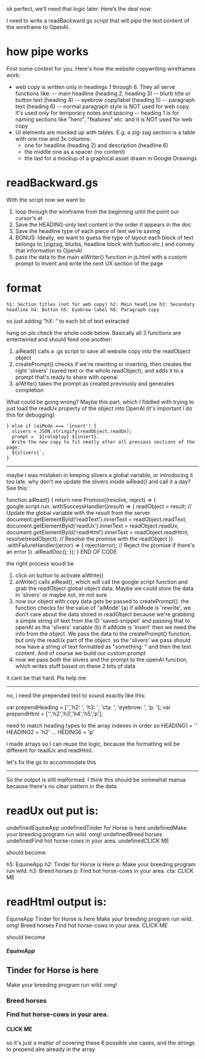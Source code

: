 


ok perfect, we’ll need that logic later. Here’s the deal now:

I need to write a readBackward.gs script that will pipe the text content of the wireframe to OpenAI. 

# how pipe works
First some context for you. Here's how the website copywriting wireframes work:

- web copy is written only in headings 1 through 6. They all serve functions like:
  -- main headline (heading 2, heading 3)
  -- blurb title or button text (heading 4)
  -- eyebrow copy/label (heading 5)
  -- paragraph text (heading 6)
  -- normal paragraph style is NOT used for web copy. It's used only for temporary notes and spacing
  -- heading 1 is for naming sections like "hero", "features" etc. and it is NOT used for web copy
- UI elements are mocked up with tables. E.g. a zig-zag section is a table with one row and 3x columns:
  - one for headline (heading 2) and description (headline 6)
  - the middle one as a spacer (no content)
  - the last for a mockup of a graphical asset drawn in Google Drawings

# readBackward.gs

With the script now we want to:
1. loop through the wireframe from the beginning until the point our cursor's at
2. Save the HEADING-only text content in the order it appears in the doc
3. Save the headline type of each piece of text we're saving
4. BONUS: Ideally, we want to guess the type of layout each block of text belongs to (zigzag, blurbs, headline block with button etc.) and convey that information to OpenAI
5. pass the data to the main aiWriter() function in js.html with a custom prompt to invent and write the next UX section of the page


# format

`h1: Section titles (not for web copy)
h2: Main headline
h3: Secondary headline
h4: Button
h5: Eyebrow label
h6: Paragraph copy`

so just adding “hX: “ to each bit of text extracted





hang on pls check the whole code below. Basically all 3 functions are entertwined and should feed one another:

1. aiRead() calls a .gs script to save all website copy into the readObject object
2. createPrompt() checks if we're rewriting or inserting, then creates the right 'slivers' (saved text or the whole readObject), and adds it to a prompt that's ready to share with openai
3. aiWrite() takes the prompt as created previously and generates completion

What could be going wrong? Maybe this part, which I fiddled with trying to just load the readUx property of the object into OpenAI (it's important i do this for debugging)

    } else if (aiMode === 'insert') {
      slivers = JSON.stringify(readObject.readUx); 
      prompt = `${roleplay} ${insert}.
      Write the new copy to fit neatly after all previous sections of the page:
      ${slivers}`;
    }


-----


maybe i was mistaken in keeping slivers a global variable, or introducing it too late. why don't we update the slivers inside aiRead() and call it a day? See this:

function aiRead() {
  return new Promise((resolve, reject) => {
    google.script.run
      .withSuccessHandler((result) => {
        readObject = result; // Update the global variable with the result from the server
        document.getElementById('readText').innerText = readObject.readText;
        document.getElementById('readUx').innerText = readObject.readUx;
        document.getElementById('readHtml').innerText = readObject.readHtml;
        resolve(readObject); // Resolve the promise with the readObject
      })
      .withFailureHandler((error) => {
        reject(error); // Reject the promise if there's an error
      })
      .aiReadDoc();
  });
}
END OF CODE

the right process woudl be
1. click on button to activate aiWrite() 
2. aiWrite() calls aiRead(), which will call the google script function and grab the readObject global object data. Maybe we could store the data in 'slivers' or maybe not, im not sure
3. now our object with copy data gets be passed to createPrompt(). the function checks for the value of "aiMode'
(a) if aiMode is 'rewrite', we don't care about the data stored in readObject because we're grabbing a simple string of text from the ID 'saved-snippet' and passing that to openAI as the 'slivers' variable
(b) if aiMode is 'insert' then we need the info from the object. We pass the data to the createPrompt() function, but only the readUx part of the object. so the 'slivers' we pass should now have a string of text formatted as "something: " and then the text content. And of course we build our custom prompt
4. now we pass both the slivers and the prompt to the openAI function, which writes stuff based on these 2 bits of data

it cant be that hard. Pls help me


-------

no, i need the prepended text to sound exactly like this:

  var prependHeading = ['','h2: ', 'h3: ', 'cta: ', 'eyebrow: ', 'p: ']; 
  var prependHtml = ['','h2','h3','h4','h5','p'];

  need to match heading types to the array indexes in order so
  HEADING1 = ''
  HEADING2 = 'h2'
  ...
  HEDING6 = 'p'

i made arrays so I can reuse the logic, because the formatting will be different for readUx and readHtml.

let's fix the gs to accommodate this


-------

So the output is still malformed. I think this should be somewhat manua because there's no clear pattern in the data.

# readUx out put is:
undefinedEquineApp
undefinedTinder for Horse is here
undefinedMake your breeding program run wild. omg!
undefinedBreed horses
undefinedFind hot horse-cows in your area.
undefinedCLICK ME

should become:

h5: EquineApp
h2: Tinder for Horse is Here
p: Make your breeding program run wild.
h3: Breed horses
p: Find hot horse-cows in your area.
cta: CLICK ME

# readHtml output is:

<undefined>EquineApp</undefined>
<undefined>Tinder for Horse is here</undefined>
<undefined>Make your breeding program run wild. omg!</undefined>
<undefined>Breed horses</undefined>
<undefined>Find hot horse-cows in your area.</undefined>
<undefined>CLICK ME</undefined>

should become

<h5>EquineApp</h5>
<h2>Tinder for Horse is here</h2>
<p>Make your breeding program run wild. omg!</p>
<h3>Breed horses</undefined>
<p>Find hot horse-cows in your area.</p>
<h4>CLICK ME</h4>

so it's just a matter of covering these 6 possible use cases, and the strings to prepend alre already in the array